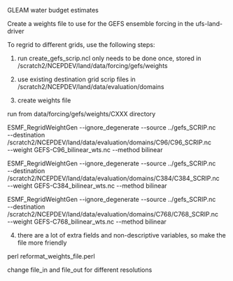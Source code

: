 
GLEAM water budget estimates

Create a weights file to use for the GEFS ensemble forcing in the ufs-land-driver

To regrid to different grids, use the following steps:

1. run create_gefs_scrip.ncl
	only needs to be done once, stored in /scratch2/NCEPDEV/land/data/forcing/gefs/weights

2. use existing destination grid scrip files in /scratch2/NCEPDEV/land/data/evaluation/domains

3. create weights file

run from data/forcing/gefs/weights/CXXX directory

ESMF_RegridWeightGen --ignore_degenerate --source ../gefs_SCRIP.nc \
       --destination /scratch2/NCEPDEV/land/data/evaluation/domains/C96/C96_SCRIP.nc \
       --weight GEFS-C96_bilinear_wts.nc --method bilinear

ESMF_RegridWeightGen --ignore_degenerate --source ../gefs_SCRIP.nc \
       --destination /scratch2/NCEPDEV/land/data/evaluation/domains/C384/C384_SCRIP.nc \
       --weight GEFS-C384_bilinear_wts.nc --method bilinear

ESMF_RegridWeightGen --ignore_degenerate --source ../gefs_SCRIP.nc \
       --destination /scratch2/NCEPDEV/land/data/evaluation/domains/C768/C768_SCRIP.nc \
       --weight GEFS-C768_bilinear_wts.nc --method bilinear

4. there are a lot of extra fields and non-descriptive variables, so make the file more friendly

perl reformat_weights_file.perl

change file_in and file_out for different resolutions
